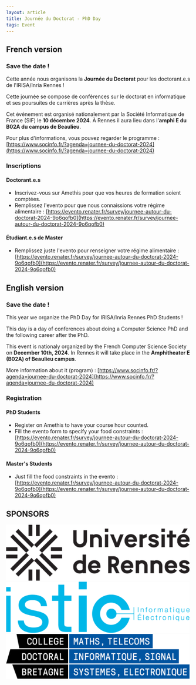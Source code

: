 ```yaml
---
layout: article
title: Journée du Doctorat - PhD Day
tags: Event
---
```


## French version

### Save the date !

Cette année nous organisons la **Journée du Doctorat** pour les doctorant.e.s de l'IRISA/Inria Rennes !

Cette journée se compose de conférences sur le doctorat en informatique et ses poursuites de carrières après la thèse.

Cet événement est organisé nationalement par la Société Informatique de France (SIF) le **10 décembre 2024**.
À Rennes il aura lieu dans l'**amphi E du B02A du campus de Beaulieu**.

Pour plus d'informations, vous pouvez regarder le programme : [https://www.socinfo.fr/?agenda=journee-du-doctorat-2024](https://www.socinfo.fr/?agenda=journee-du-doctorat-2024)


### Inscriptions

#### Doctorant.e.s
- Inscrivez-vous sur Amethis pour que vos heures de formation soient comptées.
- Remplissez l'evento pour que nous connaissions votre régime alimentaire : [https://evento.renater.fr/survey/journee-autour-du-doctorat-2024-9o6qofb0](https://evento.renater.fr/survey/journee-autour-du-doctorat-2024-9o6qofb0) 

#### Étudiant.e.s de Master
- Remplissez juste l'evento pour renseigner votre régime alimentaire : [https://evento.renater.fr/survey/journee-autour-du-doctorat-2024-9o6qofb0](https://evento.renater.fr/survey/journee-autour-du-doctorat-2024-9o6qofb0)


## English version
### Save the date !

This year we organize the PhD Day for IRISA/Inria Rennes PhD Students !

This day is a day of conferences about doing a Computer Science PhD and the following career after the PhD.

This event is nationaly organized by the French Computer Science Society on **December 10th, 2024**.
In Rennes it will take place in the **Amphitheater E (B02A) of Beaulieu campus**. 

More information about it (program) : [https://www.socinfo.fr/?agenda=journee-du-doctorat-2024](https://www.socinfo.fr/?agenda=journee-du-doctorat-2024)


### Registration

#### PhD Students
- Register on Amethis to have your course hour counted.
- Fill the evento form to specify your food constraints : [https://evento.renater.fr/survey/journee-autour-du-doctorat-2024-9o6qofb0](https://evento.renater.fr/survey/journee-autour-du-doctorat-2024-9o6qofb0) 

#### Master's Students
- Just fill the food constraints in the evento : [https://evento.renater.fr/survey/journee-autour-du-doctorat-2024-9o6qofb0](https://evento.renater.fr/survey/journee-autour-du-doctorat-2024-9o6qofb0)

## SPONSORS

<img alt="Université de Rennes" src="/assets/logos/univ.png" width="500px"/>   

<img alt="ISTIC" src="/assets/logos/logoisticfr.png" width="500px" />   

<img alt="Ecole Doctorale MATISSE" src="/assets/logos/logo_ed_matisse.png" width="500px" />
